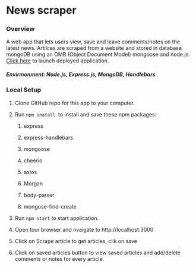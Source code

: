 # News scraper

### Overview

A web app that lets users view, save and leave comments/notes on the latest news. Artilces are scraped from a website and stored in database mongoDB using an OMB (Object Document Model) mongoose and node.js. [Click here](https://www.google.com) to launch deployed application.
##### Envirmonment: Node.js, Express.js, MongoDB, Handlebars

### Local Setup

1. Clone GitHub repo for this app to your computer.

2. Run `npm inatall`. to install and save these npm packages:

   1. express

   2. express-handlebars

   3. mongoose

   4. cheerio

   5. axios
   
   6. Morgan
   
   7. body-parser
   
   8. mongose-find-create
   
 3. Run `npm start` to start application.
 
 4. Open tour browser and nvaigate to http://localhost:3000
 
 5. Click on Scrape article to get articles, clik on save
 
 6. Click on saved articles button to view saved articles and add/delete comments or notes for every article.
